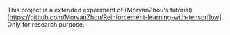This project is a extended experiment of (MorvanZhou's tutorial)[https://github.com/MorvanZhou/Reinforcement-learning-with-tensorflow]. 
Only for research purpose.

